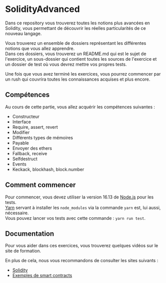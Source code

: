 # SolidityAdvanced

Dans ce repository vous trouverez toutes les notions plus avancées en Solidity, vous permettant de découvrir les réelles particularités de ce nouveau langage.

Vous trouverez un ensemble de dossiers représentant les différentes notions que vous allez apprendre.\
Dans ces dossiers, vous trouverez un README.md qui est le sujet de l'exercice, un sous-dossier qui contient toutes les sources de l'exercice et un dossier de test où vous devrez mettre vos propres tests.

Une fois que vous avez terminé les exercices, vous pourrez commencer par un rush qui couvrira toutes les connaissances acquises et plus encore.

## Compétences

Au cours de cette partie, vous allez acquérir les compétences suivantes :

- Constructeur
- Interface
- Require, assert, revert
- Modifier
- Différents types de mémoires
- Payable
- Envoyer des ethers
- Fallback, receive
- Selfdestruct
- Events
- Keckack, blockhash, block.number

## Comment commencer

Pour commencer, vous devez utiliser la version 16.13 de [Node.js](https://nodejs.org/en/download/) pour les tests.\
[Yarn](https://classic.yarnpkg.com/lang/en/docs/install/#debian-stable) servant à installer les `node_modules` via la commande `yarn` est, lui aussi, nécessaire.\
Vous pouvez lancer vos tests avec cette commande : `yarn run test`.

## Documentation

Pour vous aider dans ces exercices, vous trouverez quelques vidéos sur le site de formation.

En plus de cela, nous vous recommandons de consulter les sites suivants :

- [Solidity](https://docs.soliditylang.org/en/v0.8.14/)
- [Exemples de smart contracts](https://docs.soliditylang.org/en/v0.8.14/solidity-by-example.html)